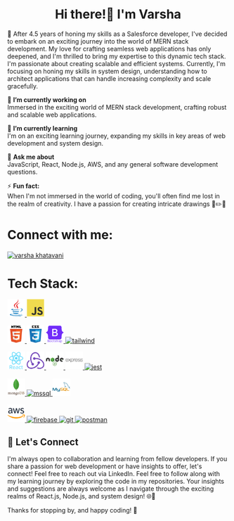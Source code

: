 <h1 align="center">Hi there!👋 I'm Varsha</h1>

<p align="left">🚀 After 4.5 years of honing my skills as a Salesforce developer, I've decided to embark on an exciting journey into the world of MERN stack development. My love for crafting seamless web applications has only deepened, and I'm thrilled to bring my expertise to this dynamic tech stack. I'm passionate about creating scalable and efficient systems. Currently, I'm focusing on honing my skills in system design, understanding how to architect applications that can handle increasing complexity and scale gracefully.
</h3>

🔭 **I’m currently working on**<br/>
<span>Immersed in the exciting world of MERN stack development, crafting robust and scalable web applications.</span>

🌱 **I’m currently learning** <br/>
<span>I'm on an exciting learning journey, expanding my skills in key areas of web development and system design.</span>

💬 **Ask me about** <br/>
<span>JavaScript, React, Node.js, AWS, and any general software development questions.</span>

⚡ **Fun fact:** <br/>
<span>When I'm not immersed in the world of coding, you'll often find me lost in the realm of creativity. I have a passion for creating intricate drawings 🎨✏️🌈</span>

<h1 align="left">Connect with me:</h1>
<p align="left">
<a href="https://linkedin.com/in/varsha-khatavani-856078119/" target="blank"><img align="center" src="https://raw.githubusercontent.com/rahuldkjain/github-profile-readme-generator/master/src/images/icons/Social/linked-in-alt.svg" alt="varsha khatavani" height="30" width="40" /></a>
</p>

<h1 align="left">Tech Stack:</h1>
<p align="left">    
 <a href="#" >
   <img src="https://raw.githubusercontent.com/devicons/devicon/master/icons/java/java-original.svg" alt="java" width="40" height="40" />
 </a> 
 <a href="#">
   <img src="https://raw.githubusercontent.com/devicons/devicon/master/icons/javascript/javascript-original.svg" alt="javascript" width="40" height="40" />
 </a> <br/><br/>
  <a href="#">
   <img src="https://raw.githubusercontent.com/devicons/devicon/master/icons/html5/html5-original-wordmark.svg" alt="html5" width="40" height="40" />
 </a>
  <a href="#">
   <img src="https://raw.githubusercontent.com/devicons/devicon/master/icons/css3/css3-original-wordmark.svg" alt="css3" width="40" height="40" />
 </a>
 <a href="#">
   <img src="https://raw.githubusercontent.com/devicons/devicon/master/icons/bootstrap/bootstrap-plain-wordmark.svg" alt="bootstrap" width="40" height="40" />
 </a>  
 <a href="#">
   <img src="https://www.vectorlogo.zone/logos/tailwindcss/tailwindcss-icon.svg" alt="tailwind" width="40" height="40" />
 </a> 
 <br/><br/>
 <a href="#">
   <img src="https://raw.githubusercontent.com/devicons/devicon/master/icons/react/react-original-wordmark.svg" alt="react" width="40" height="40" />
 </a>
 <a href="#">
   <img src="https://raw.githubusercontent.com/devicons/devicon/master/icons/redux/redux-original.svg" alt="redux" width="40" height="40" />
 </a>
 <a href="#">
   <img src="https://raw.githubusercontent.com/devicons/devicon/master/icons/nodejs/nodejs-original-wordmark.svg" alt="nodejs" width="40" height="40" />
 </a>
 <a href="#">
   <img src="https://raw.githubusercontent.com/devicons/devicon/master/icons/express/express-original-wordmark.svg" alt="express" width="40" height="40" />
 </a>
 <a href="#">
   <img src="https://www.vectorlogo.zone/logos/jestjsio/jestjsio-icon.svg" alt="jest" width="40" height="40" />
 </a>
 <br/><br/>
 <a href="#">
   <img src="https://raw.githubusercontent.com/devicons/devicon/master/icons/mongodb/mongodb-original-wordmark.svg" alt="mongodb" width="40" height="40" />
 </a>
 <a href="#">
   <img src="https://www.svgrepo.com/show/303229/microsoft-sql-server-logo.svg" alt="mssql" width="40" height="40" />
 </a>
 <a href="#">
   <img src="https://raw.githubusercontent.com/devicons/devicon/master/icons/mysql/mysql-original-wordmark.svg" alt="mysql" width="40" height="40" />
 </a>
 <br/><br/>
 <a href="#" target="_blank" rel="noreferrer">
   <img src="https://raw.githubusercontent.com/devicons/devicon/master/icons/amazonwebservices/amazonwebservices-original-wordmark.svg" alt="aws" width="40" height="40" />
 </a>
 <a href="#">
   <img src="https://www.vectorlogo.zone/logos/firebase/firebase-icon.svg" alt="firebase" width="40" height="40" />
 </a>
 <a href="#">
   <img src="https://www.vectorlogo.zone/logos/git-scm/git-scm-icon.svg" alt="git" width="40" height="40" />
 </a> 
 <a href="#">
   <img src="https://www.vectorlogo.zone/logos/getpostman/getpostman-icon.svg" alt="postman" width="40" height="40" />
 </a>

</p>

<h2 align="left">🤝 Let's Connect</h2>

<p>I'm always open to collaboration and learning from fellow developers. If you share a passion for web development or have insights to offer, let's connect! Feel free to reach out via LinkedIn. Feel free to follow along with my learning journey by exploring the code in my repositories. Your insights and suggestions are always welcome as I navigate through the exciting realms of React.js, Node.js, and system design! 🌐🚀

Thanks for stopping by, and happy coding! 🚀 </p>

